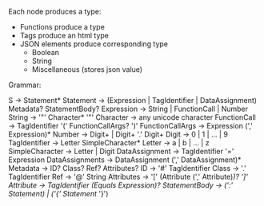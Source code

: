 Each node produces a type:
* Functions produce a type
* Tags produce an html type
* JSON elements produce corresponding type
    * Boolean
    * String
    * Miscellaneous (stores json value)

Grammar:

S -> Statement*
Statement -> (Expression | TagIdentifier | DataAssignment) Metadata? StatementBody?
Expression -> String | FunctionCall | Number
String -> '"' Character* '"'
Character -> any unicode character
FunctionCall -> TagIdentifier '(' FunctionCallArgs? ')'
FunctionCallArgs -> Expression (',' Expression)*
Number -> Digit+ | Digit+ '.' Digit+
Digit -> 0 | 1 | ... | 9
TagIdentifier -> Letter SimpleCharacter*
Letter -> a | b | ... | z
SimpleCharacter -> Letter | Digit
DataAssignment -> TagIdentifier '=' Expression
DataAssignments -> DataAssignment (',' DataAssignment)*
Metadata -> ID? Class? Ref? Attributes?
ID -> '#' TagIdentifier
Class -> '.' TagIdentifier
Ref -> '@' String
Attributes -> '[' (Attribute (',' Attribute)*)? ']'
Attribute -> TagIdentifier (Equals Expression)?
StatementBody -> (':' Statement) | ('{' Statement* '}')